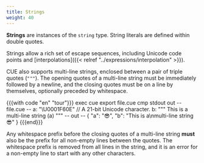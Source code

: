 ```yaml
---
title: Strings
weight: 40
---
```


**Strings** are instances of the `string` type.
String literals are defined within double quotes.

Strings allow a rich set of escape sequences,
including Unicode code points
and [interpolations]({{< relref "../expressions/interpolation" >}}).

CUE also supports multi-line strings, enclosed between a pair of triple quotes (`"""`).
The opening quotes of a multi-line string must be immediately followed by a newline,
and the closing quotes must be on a line by themselves, optionally preceded by whitespace.

<!--more-->

{{{with code "en" "tour"}}}
exec cue export file.cue
cmp stdout out
-- file.cue --
a: "\U0001F60E" // A 21-bit Unicode character.
b: """
	This is a
	multi-line string \(a)
	"""
-- out --
{
    "a": "😎",
    "b": "This is a\nmulti-line string 😎"
}
{{{end}}}

Any whitespace prefix before the closing quotes of a multi-line string **must**
also be the prefix for all non-empty lines between the quotes.
The whitespace prefix is removed from all lines in the string, and it is an
error for a non-empty line to start with any other characters.

